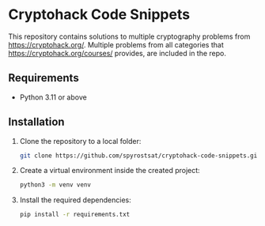 # Cryptohack Code Snippets

This repository contains solutions to multiple cryptography problems from https://cryptohack.org/. Multiple problems from all categories that https://cryptohack.org/courses/ provides, are included in the repo.

## Requirements

- Python 3.11 or above

## Installation

1. Clone the repository to a local folder:

    ```bash
    git clone https://github.com/spyrostsat/cryptohack-code-snippets.git
    ```

2. Create a virtual environment inside the created project:

    ```bash
    python3 -m venv venv
    ```

3. Install the required dependencies:

    ```bash
    pip install -r requirements.txt
    ```
